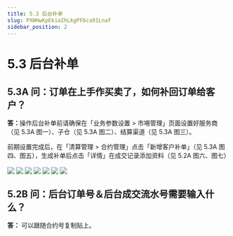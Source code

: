 ```yaml
---
title: 5.3 后台补单
slug: PXWHwKpEkiaIhLkgPF6ca91Lnaf
sidebar_position: 2
---
```



# 5.3 后台补单

## 5.3A 问：订单在上手作买卖了，如何补回订单给客户？

<b>答：</b>操作后台补单前请确保在「业务参数设置 &gt; 市埸管理」页面设置好服务商（见 5.3A 图一）、子仓（见 5.3A 图二）、结算渠道（见 5.3A 图三）。

前期设置完成后，在「清算管理 &gt; 合约管理」点击「新增客户补单」（见 5.3A 图四、图五），生成补单后点击「详情」在成交记录添加资料（见 5.2A 图六、图七）

<img src="/assets/KHb8bSx3Mopa1Sxch9bcUFtxnBe.png" src-width="2514" src-height="1322" align="center"/>

<img src="/assets/O35nbeU8VovIt7xQL0JciiZZn2O.png" src-width="2496" src-height="1090" align="center"/>

<img src="/assets/U45zbdIcuoeVfIxeCO9c2p4JnSg.png" src-width="2514" src-height="1232" align="center"/>

<img src="/assets/NiREbMrIZoR34zxC2v8c57I7nVK.png" src-width="2496" src-height="786" align="center"/>

<img src="/assets/JM4hbijlYoBxxsxFEeIc8tvPntb.png" src-width="2856" src-height="1602" align="center"/>

<img src="/assets/I45qbHTODoiP4JxODhTcRLtenRd.png" src-width="2392" src-height="1318" align="center"/>

<img src="/assets/Vw9ubsttPoJelWxEzcCcEYmInxb.png" src-width="2418" src-height="1424" align="center"/>

## 5.2B 问：后台订单号＆后台成交流水号需要输入什么？

<b>答：</b> 可以跟随合约号复制贴上。

